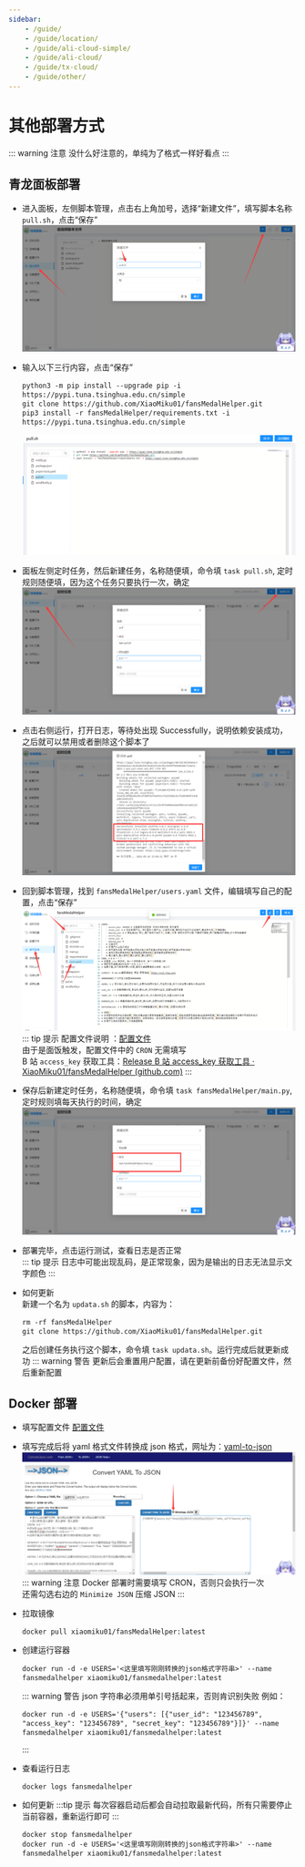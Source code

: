 ```yaml
---
sidebar:
    - /guide/
    - /guide/location/
    - /guide/ali-cloud-simple/
    - /guide/ali-cloud/
    - /guide/tx-cloud/
    - /guide/other/
---
```


# 其他部署方式

::: warning 注意
没什么好注意的，单纯为了格式一样好看点
:::

## 青龙面板部署

-   进入面板，左侧脚本管理，点击右上角加号，选择“新建文件”，填写脚本名称 `pull.sh`，点击“保存”
    ![](../images/other/image1.png)
-   输入以下三行内容，点击“保存”
    ```shell
    python3 -m pip install --upgrade pip -i https://pypi.tuna.tsinghua.edu.cn/simple
    git clone https://github.com/XiaoMiku01/fansMedalHelper.git
    pip3 install -r fansMedalHelper/requirements.txt -i https://pypi.tuna.tsinghua.edu.cn/simple
    ```
    ![](../images/other/image2.png)
-   面板左侧定时任务，然后新建任务，名称随便填，命令填 `task pull.sh`, 定时规则随便填，因为这个任务只要执行一次，确定  
    ![](../images/other/image3.png)

-   点击右侧运行，打开日志，等待处出现 Successfully，说明依赖安装成功，之后就可以禁用或者删除这个脚本了
    ![](../images/other/image4.png)

-   回到脚本管理，找到 `fansMedalHelper/users.yaml` 文件，编辑填写自己的配置，点击“保存”
    ![](../images/other/image5.png)
    ::: tip 提示
    配置文件说明 ：[配置文件](./#配置文件说明-users-yaml)  
    由于是面饭触发，配置文件中的 `CRON` 无需填写  
    B 站 `access_key` 获取工具：[Release B 站 access_key 获取工具 · XiaoMiku01/fansMedalHelper (github.com)](https://github.com/XiaoMiku01/fansMedalHelper/releases/tag/logintool)
    :::
-   保存后新建定时任务，名称随便填，命令填 `task fansMedalHelper/main.py`, 定时规则填每天执行的时间，确定
    ![](../images/other/image6.png)

-   部署完毕，点击运行测试，查看日志是否正常  
    ::: tip 提示
    日志中可能出现乱码，是正常现象，因为是输出的日志无法显示文字颜色
    :::

-   如何更新  
    新建一个名为 `updata.sh` 的脚本，内容为：
    ```shell
    rm -rf fansMedalHelper
    git clone https://github.com/XiaoMiku01/fansMedalHelper.git
    ```
    之后创建任务执行这个脚本，命令填 `task updata.sh`。运行完成后就更新成功
    ::: warning 警告
    更新后会重置用户配置，请在更新前备份好配置文件，然后重新配置

## Docker 部署

-   填写配置文件 [配置文件](./#配置文件说明-users-yaml)

-   填写完成后将 yaml 格式文件转换成 json 格式，网址为：[yaml-to-json](https://www.convertjson.com/yaml-to-json.htm)
    ![](../images/other/image7.png)
    ::: warning 注意
    Docker 部署时需要填写 CRON，否则只会执行一次  
    还需勾选右边的 `Minimize JSON` 压缩 JSON
    :::

-   拉取镜像

    ```shell
    docker pull xiaomiku01/fansMedalHelper:latest
    ```

-   创建运行容器

    ```shell
    docker run -d -e USERS='<这里填写刚刚转换的json格式字符串>' --name fansmedalhelper xiaomiku01/fansmedalhelper:latest
    ```

    ::: warning 警告
    json 字符串必须用单引号括起来，否则肯识别失败
    例如：

    ```shell
    docker run -d -e USERS='{"users": [{"user_id": "123456789", "access_key": "123456789", "secret_key": "123456789"}]}' --name fansmedalhelper xiaomiku01/fansmedalhelper:latest
    ```

    :::

-   查看运行日志

    ```shell
    docker logs fansmedalhelper
    ```

-   如何更新
    :::tip 提示
    每次容器启动后都会自动拉取最新代码，所有只需要停止当前容器，重新运行即可
    :::
    ```shell
    docker stop fansmedalhelper
    docker run -d -e USERS='<这里填写刚刚转换的json格式字符串>' --name fansmedalhelper xiaomiku01/fansmedalhelper:latest
    ```
